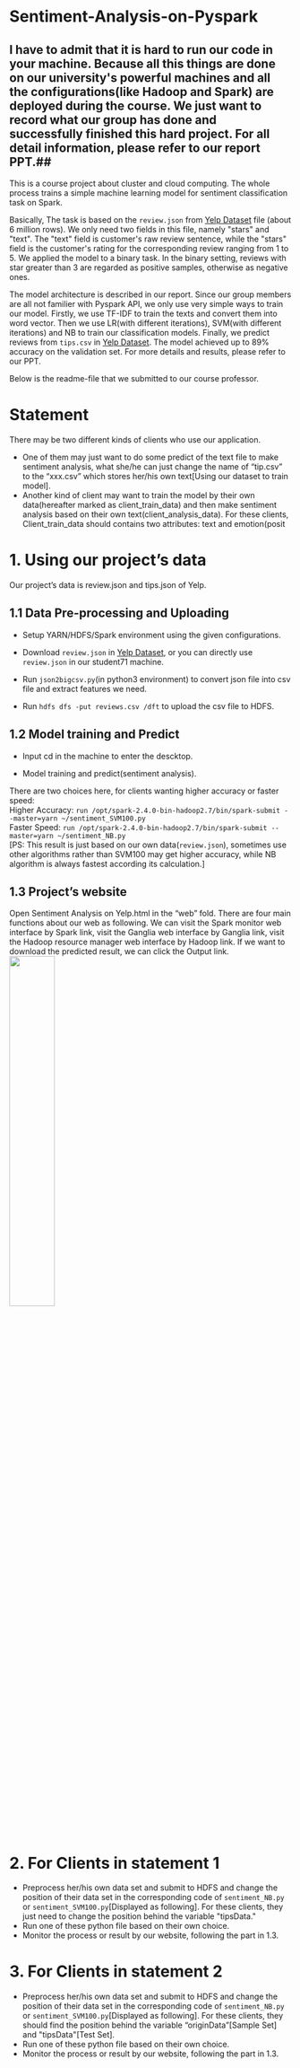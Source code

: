 
# Sentiment-Analysis-on-Pyspark

## I have to admit that it is hard to run our code in your machine. Because all this things are done on our university's powerful machines and all the configurations(like Hadoop and Spark) are deployed during the course. We just want to record what our group has done and successfully finished this hard project. For all detail information, please refer to our report PPT.##

This is a course project about cluster and cloud computing. The whole process trains a simple machine learning model for sentiment classification task on Spark.

Basically, The task is based on the `review.json` from  [Yelp Dataset](#https://www.yelp.com/dataset) file (about 6 million rows). We only need two fields in this file, namely "stars" and "text". The "text" field is customer's raw review sentence, while the "stars" field is the customer's rating for the corresponding review ranging from 1 to 5. We applied the model to a binary task. In the binary setting, reviews with star greater than 3 are regarded as positive samples, otherwise as negative ones.

The model architecture is described in our report. Since our group members are all not familier with Pyspark API, we only use very simple ways to train our model. Firstly, we use TF-IDF to train the texts and convert them into word vector. Then we use LR(with different iterations), SVM(with different iterations) and NB to train our classification models. Finally, we predict reviews from `tips.csv` in [Yelp Dataset](#https://www.yelp.com/dataset). The model achieved up to 89% accuracy on the validation set. For more details and results, please refer to our PPT.

Below is the readme-file that we submitted to our course professor.

# Statement

There may be two different kinds of clients who use our application.
* One of them may just want to do some predict of the text file to make sentiment analysis, what she/he can just change the name of “tip.csv” to the “xxx.csv” which stores her/his own text[Using our dataset to train model].
* Another kind of client may want to train the model by their own data(hereafter marked as client_train_data) and then make sentiment analysis based on their own text(client_analysis_data). For these clients, Client_train_data should contains two attributes: text and emotion(posit

# 1. Using our project’s data

Our project’s data is review.json and tips.json of Yelp.

## 1.1 Data Pre-processing and Uploading

* Setup YARN/HDFS/Spark environment using the given configurations.

* Download `review.json` in [Yelp Dataset](#https://www.yelp.com/dataset), or you can directly use `review.json` in our student71 machine.

* Run `json2bigcsv.py`(in python3 environment) to convert json file into csv file and extract features we need.

* Run `hdfs dfs -put reviews.csv /dft` to upload the csv file to HDFS.


## 1.2 Model training and Predict

* Input cd in the machine to enter the descktop.

* Model training and predict(sentiment analysis).

There are two choices here, for clients wanting higher accuracy or faster speed:<br />Higher Accuracy: `run /opt/spark-2.4.0-bin-hadoop2.7/bin/spark-submit --master=yarn ~/sentiment_SVM100.py`<br />Faster Speed: `run /opt/spark-2.4.0-bin-hadoop2.7/bin/spark-submit --master=yarn ~/sentiment_NB.py`<br />[PS: This result is just based on our own data(`review.json`), sometimes use other algorithms rather than SVM100 may get higher accuracy, while NB algorithm is always fastest according its calculation.]


## 1.3 Project’s website

Open Sentiment Analysis on Yelp.html in the “web” fold. There are four main functions about our web as following. We can visit the Spark monitor web interface by Spark link, visit the Ganglia web interface by Ganglia link, visit the Hadoop resource manager web interface by Hadoop link. If we want to download the predicted result, we can click the Output link.
<img src="1.png" width="40%">

# 2. For Clients in statement 1

* Preprocess her/his own data set and submit to HDFS and change the position of their data set in the corresponding code of `sentiment_NB.py` or `sentiment_SVM100.py`[Displayed as following]. For these clients, they just need to change the position behind the variable "tipsData."<br />
* Run one of these python file based on their own choice.<br />
* Monitor the process or result by our website, following the part in 1.3.

# 3. For Clients in statement 2

* Preprocess her/his own data set and submit to HDFS and change the position of their data set in the corresponding code of `sentiment_NB.py` or `sentiment_SVM100.py`[Displayed as following]. For these clients, they should find the position behind the variable “originData”[Sample Set] and "tipsData"[Test Set].<br />
* Run one of these python file based on their own choice.<br />
* Monitor the process or result by our website, following the part in 1.3.

